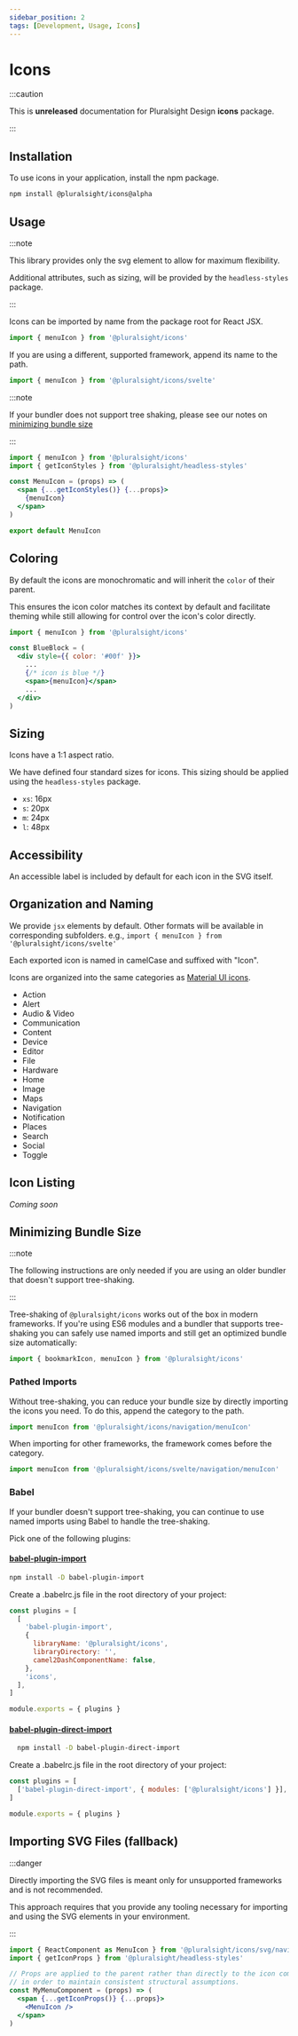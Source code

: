 ```yaml
---
sidebar_position: 2
tags: [Development, Usage, Icons]
---
```


# Icons

:::caution

This is **unreleased** documentation for Pluralsight Design **icons** package.

:::

## Installation

To use icons in your application, install the npm package.

```bash npm2yarn
npm install @pluralsight/icons@alpha
```

## Usage

:::note

This library provides only the svg element to allow for maximum flexibility.

Additional attributes, such as sizing, will be provided by the `headless-styles` package.

:::

Icons can be imported by name from the package root for React JSX.

```javascript
import { menuIcon } from '@pluralsight/icons'
```

If you are using a different, supported framework, append its name to the path.

```javascript
import { menuIcon } from '@pluralsight/icons/svelte'
```

:::note

If your bundler does not support tree shaking, please see our notes on [minimizing bundle size](#minimizing-bundle-size)

:::

```jsx title="Using an icon element in React"
import { menuIcon } from '@pluralsight/icons'
import { getIconStyles } from '@pluralsight/headless-styles'

const MenuIcon = (props) => (
  <span {...getIconStyles()} {...props}>
    {menuIcon}
  </span>
)

export default MenuIcon
```

## Coloring

By default the icons are monochromatic and will inherit the `color` of their parent.

This ensures the icon color matches its context by default and facilitate theming while still allowing for control over the icon's color directly.

```jsx title="Example of icon color inheritance"
import { menuIcon } from '@pluralsight/icons'

const BlueBlock = (
  <div style={{ color: '#00f' }}>
    ...
    {/* icon is blue */}
    <span>{menuIcon}</span>
    ...
  </div>
)
```

## Sizing

Icons have a 1:1 aspect ratio.

We have defined four standard sizes for icons. This sizing should be applied using the `headless-styles` package.

- `xs`: 16px
- `s`: 20px
- `m`: 24px
- `l`: 48px

## Accessibility

An accessible label is included by default for each icon in the SVG itself.

## Organization and Naming

We provide `jsx` elements by default. Other formats will be available in corresponding subfolders. e.g., `import { menuIcon } from '@pluralsight/icons/svelte'`

Each exported icon is named in camelCase and suffixed with "Icon".

Icons are organized into the same categories as [Material UI icons](https://fonts.google.com/icons).

- Action
- Alert
- Audio & Video
- Communication
- Content
- Device
- Editor
- File
- Hardware
- Home
- Image
- Maps
- Navigation
- Notification
- Places
- Search
- Social
- Toggle

## Icon Listing

_Coming soon_

## Minimizing Bundle Size

:::note

The following instructions are only needed if you are using an older bundler that doesn't support tree-shaking.

:::

Tree-shaking of `@pluralsight/icons` works out of the box in modern frameworks. If you're using ES6 modules and a bundler that supports tree-shaking you can safely use named imports and still get an optimized bundle size automatically:

```javascript
import { bookmarkIcon, menuIcon } from '@pluralsight/icons'
```

### Pathed Imports

Without tree-shaking, you can reduce your bundle size by directly importing the icons you need. To do this, append the category to the path.

```javascript title="Pathed import for React"
import menuIcon from '@pluralsight/icons/navigation/menuIcon'
```

When importing for other frameworks, the framework comes before the category.

```javascript title="Pathed import for Svelte"
import menuIcon from '@pluralsight/icons/svelte/navigation/menuIcon'
```

### Babel

If your bundler doesn't support tree-shaking, you can continue to use named imports using Babel to handle the tree-shaking.

Pick one of the following plugins:

#### [babel-plugin-import](https://github.com/umijs/babel-plugin-import)

```bash npm2yarn
npm install -D babel-plugin-import
```

Create a .babelrc.js file in the root directory of your project:

```javascript
const plugins = [
  [
    'babel-plugin-import',
    {
      libraryName: '@pluralsight/icons',
      libraryDirectory: '',
      camel2DashComponentName: false,
    },
    'icons',
  ],
]

module.exports = { plugins }
```

#### [babel-plugin-direct-import](https://github.com/umidbekk/babel-plugin-direct-import)

```bash npm2yarn
  npm install -D babel-plugin-direct-import
```

Create a .babelrc.js file in the root directory of your project:

```javascript
const plugins = [
  ['babel-plugin-direct-import', { modules: ['@pluralsight/icons'] }],
]

module.exports = { plugins }
```

## Importing SVG Files (fallback)

:::danger

Directly importing the SVG files is meant only for unsupported frameworks and is not recommended.

This approach requires that you provide any tooling necessary for importing and using the SVG elements in your environment.

:::

```jsx title="Importing an icon as SVG file into an app created with create-react-app"
import { ReactComponent as MenuIcon } from '@pluralsight/icons/svg/navigation/menu.svg'
import { getIconProps } from '@pluralsight/headless-styles'

// Props are applied to the parent rather than directly to the icon component
// in order to maintain consistent structural assumptions.
const MyMenuComponent = (props) => (
  <span {...getIconProps()} {...props}>
    <MenuIcon />
  </span>
)
```

